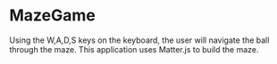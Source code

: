 # MazeGame
Using the W,A,D,S keys on the keyboard, the user will navigate the ball through the maze.
This application uses Matter.js to build the maze.
